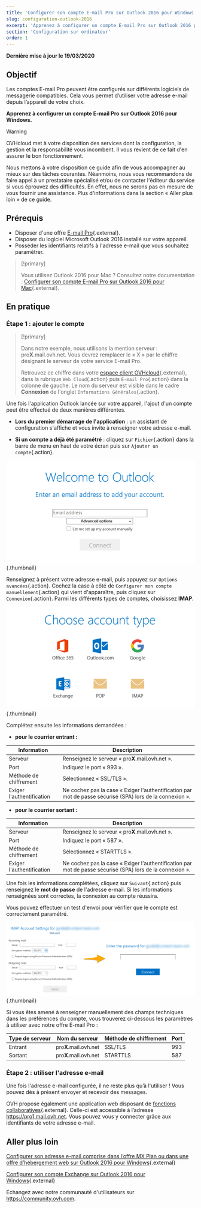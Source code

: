 ```yaml
---
title: 'Configurer son compte E-mail Pro sur Outlook 2016 pour Windows'
slug: configuration-outlook-2016
excerpt: 'Apprenez à configurer un compte E-mail Pro sur Outlook 2016 pour Windows'
section: 'Configuration sur ordinateur'
order: 1
---
```


**Dernière mise à jour le 19/03/2020**

## Objectif

Les comptes E-mail Pro peuvent être configurés sur différents logiciels de messagerie compatibles. Cela vous permet d’utiliser votre adresse e-mail depuis l’appareil de votre choix.

**Apprenez à configurer un compte E-mail Pro sur Outlook 2016 pour Windows.**

> [!warning]
>
> OVHcloud met à votre disposition des services dont la configuration, la gestion et la responsabilité vous incombent. Il vous revient de ce fait d'en assurer le bon fonctionnement.
> 
> Nous mettons à votre disposition ce guide afin de vous accompagner au mieux sur des tâches courantes. Néanmoins, nous vous recommandons de faire appel à un prestataire spécialisé et/ou de contacter l'éditeur du service si vous éprouvez des difficultés. En effet, nous ne serons pas en mesure de vous fournir une assistance. Plus d'informations dans la section « Aller plus loin » de ce guide.
> 


## Prérequis

- Disposer d'une offre [E-mail Pro](https://www.ovh.com/fr/emails/email-pro/){.external}.
- Disposer du logiciel Microsoft Outlook 2016 installé sur votre appareil.
- Posséder les identifiants relatifs à l'adresse e-mail que vous souhaitez paramétrer.

> [!primary]
>
> Vous utilisez Outlook 2016 pour Mac ? Consultez notre documentation : [Configurer son compte E-mail Pro sur Outlook 2016 pour Mac](https://docs.ovh.com/fr/emails-pro/configuration-outlook-2016-mac/){.external}.
>

## En pratique

### Étape 1 : ajouter le compte

> [!primary]
>
> Dans notre exemple, nous utilisons la mention serveur : pro**X**.mail.ovh.net. Vous devrez remplacer le « X » par le chiffre désignant le serveur de votre service E-mail Pro.
> 
> Retrouvez ce chiffre dans votre [espace client OVHcloud](https://www.ovh.com/auth/?action=gotomanager){.external}, dans la rubrique `Web Cloud`{.action} puis `E-mail Pro`{.action}
>  dans la colonne de gauche. Le nom du serveur est visible dans le cadre **Connexion** de l'onglet `Informations Générales`{.action}.
> 

Une fois l'application Outlook lancée sur votre appareil, l'ajout d'un compte peut être effectué de deux manières différentes.

- **Lors du premier démarrage de l'application** : un assistant de configuration s'affiche et vous invite à renseigner votre adresse e-mail.

- **Si un compte a déjà été paramétré** : cliquez sur `Fichier`{.action} dans la barre de menu en haut de votre écran puis sur `Ajouter un compte`{.action}.

![emailpro](images/configuration-outlook-2016-windows-step1.png){.thumbnail}

Renseignez à présent votre adresse e-mail, puis appuyez sur `Options avancées`{.action}. Cochez la case à côté de `Configurer mon compte manuellement`{.action} qui vient d'apparaître, puis cliquez sur `Connexion`{.action}. Parmi les différents types de comptes, choisissez **IMAP**.

![emailpro](images/configuration-outlook-2016-windows-step2.png){.thumbnail}

Complétez ensuite les informations demandées :

- **pour le courrier entrant :**

|Information|Description|
|---|---|
|Serveur|Renseignez le serveur « pro**X**.mail.ovh.net ».|
|Port|Indiquez le port « 993 ».|
|Méthode de chiffrement|Sélectionnez « SSL/TLS ».|
|Exiger l'authentification|Ne cochez pas la case « Exiger l'authentification par mot de passe sécurisé (SPA) lors de la connexion ».|

- **pour le courrier sortant :**

|Information|Description|
|---|---|
|Serveur|Renseignez le serveur « pro**X**.mail.ovh.net ».|
|Port|Indiquez le port « 587 ».|
|Méthode de chiffrement|Sélectionnez « STARTTLS ».|
|Exiger l'authentification|Ne cochez pas la case « Exiger l'authentification par mot de passe sécurisé (SPA) lors de la connexion ».|

Une fois les informations complétées, cliquez sur `Suivant`{.action} puis renseignez le **mot de passe** de l'adresse e-mail. Si les informations renseignées sont correctes, la connexion au compte réussira.

Vous pouvez effectuer un test d'envoi pour vérifier que le compte est correctement paramétré.

![emailpro](images/configuration-outlook-2016-windows-step3.png){.thumbnail}

Si vous êtes amené à renseigner manuellement des champs techniques dans les préférences du compte, vous trouverez ci-dessous les paramètres à utiliser avec notre offre E-mail Pro :

|Type de serveur|Nom du serveur|Méthode de chiffrement|Port|
|---|---|---|---|
|Entrant|pro**X**.mail.ovh.net|SSL/TLS|993|
|Sortant|pro**X**.mail.ovh.net|STARTTLS|587|

### Étape 2 : utiliser l'adresse e-mail

Une fois l'adresse e-mail configurée, il ne reste plus qu’à l'utiliser ! Vous pouvez dès à présent envoyer et recevoir des messages.

OVH propose également une application web disposant de [fonctions collaboratives](https://www.ovh.com/fr/emails/){.external}. Celle-ci est accessible à l’adresse <https://pro1.mail.ovh.net>. Vous pouvez vous y connecter grâce aux identifiants de votre adresse e-mail.

## Aller plus loin

[Configurer son adresse e-mail comprise dans l’offre MX Plan ou dans une offre d’hébergement web sur Outlook 2016 pour Windows](https://docs.ovh.com/fr/emails/configuration-outlook-2016/){.external}

[Configurer son compte Exchange sur Outlook 2016 pour Windows](https://docs.ovh.com/fr/microsoft-collaborative-solutions/exchange-configuration-automatique-sous-outlook-2016/){.external}

Échangez avec notre communauté d'utilisateurs sur <https://community.ovh.com>.